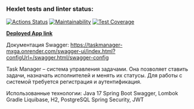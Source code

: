 ### Hexlet tests and linter status:
[![Actions Status](https://github.com/ilshatshamsetdinov/java-project-73/workflows/hexlet-check/badge.svg)](https://github.com/ilshatshamsetdinov/java-project-73/actions)
[![Maintainability](https://api.codeclimate.com/v1/badges/1ba7ec8aefd36ac4f44d/maintainability)](https://codeclimate.com/github/ilshatshamsetdinov/java-project-73/maintainability)
[![Test Coverage](https://api.codeclimate.com/v1/badges/1ba7ec8aefd36ac4f44d/test_coverage)](https://codeclimate.com/github/ilshatshamsetdinov/java-project-73/test_coverage)

<b><p><a href="https://taskmanager-mxga.onrender.com">Deployed App link</a></p></b>
Документация Swagger: https://taskmanager-mxga.onrender.com/swagger-ui/index.html?configUrl=/swagger.html/swagger-config

Task Manager – система управления задачами. Она позволяет ставить задачи, назначать исполнителей и менять их статусы. Для работы с системой требуется регистрация и аутентификация.

Использованные технологии:
Java 17
Spring Boot
Swagger, Lombok
Gradle
Liquibase, H2, PostgreSQL
Spring Security, JWT
